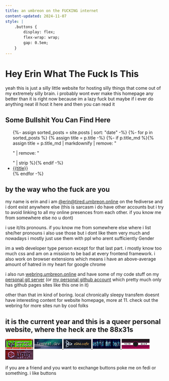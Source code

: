 ```yaml
---
title: an umbreon on the FUCKING internet
content-updated: 2024-11-07
style: |
    .buttons {
        display: flex;
        flex-wrap: wrap;
        gap: 0.5em;
    }
---
```

# Hey Erin What The Fuck Is This

yeah this is just a silly little website for hosting silly things that come out of my extremely silly brain. i probably wont ever make this homepage any better than it is right now because im a lazy fuck but maybe if i ever do anything neat ill host it here and then you can read it

## Some Bullshit You Can Find Here

<ul>
{%- assign sorted_posts = site.posts | sort: "date" -%}
{%- for p in sorted_posts %}
	{% assign title = p.title -%}
	{%- if p.title_md %}{% assign title = p.title_md | markdownify | remove: "<p>" | remove: "</p>" | strip %}{% endif -%}
	<li><a href="{{p.permalink | default: p.url}}">{{title}}</a></li>
{% endfor -%}
</ul>

## by the way who the fuck are you
my name is erin and i am <a rel="me" href="https://tired.umbreon.online/@erin">@erin@tired.umbreon.online</a> on the fediverse and i dont exist anywhere else (this is sarcasm i do have other accounts but i try to avoid linking to all my online presences from each other. if you know me from somewhere else no u dont)

i use it/its pronouns. if you know me from somewhere else where i list she/her pronouns i also use those but i dont like them very much and nowadays i mostly just use them with ppl who arent sufficiently Gender

im a web developer type person except for that last part. i mostly know too much css and am on a mission to be bad at every frontend framework. i also work on browser extensions which means i have an above-average amount of hatred in my heart for google chrome

i also run [webring.umbreon.online](https://webring.umbreon.online) and have some of my code stuff on my [personal git server](https://git.ewin.moe/erin) (or [my personal github account](https://github.com/ewwwin) which pretty much only has github pages sites like this one in it)

other than that im kind of boring. local chronically sleepy transfem doesnt have interesting content for website homepage, more at 11. check out the webring for more sites run by cool folks

## it is the current year and this is a queer personal website, where the heck are the 88x31s

<div class="buttons">
    <picture onclick="alert('hehe that tickles')">
        <source
            media="(prefers-reduced-motion)"
            srcset="/assets/88x31/umbreon_dot_online_static.gif"
        >
        <img
            alt="umbreon.online"
            title="umbreon.online"
            src="/assets/88x31/umbreon_dot_online.gif"
        >
    </picture>
    <a href="https://tempest.dev">
        <img
            alt="tempest.dev"
            title="tempest.dev"
            src="/assets/88x31/tempest.dev.png"
        >
    </a>
    <a href="https://elke.cafe">
        <img
            alt="elke.cafe"
            title="elke.cafe"
            src="/assets/88x31/elke.cafe.gif"
        >
    </a>
    <a href="https://astrid.tech">
        <img
            alt="astrid.tech"
            title="astrid.tech"
            src="/assets/88x31/astriddottech.png"
        >
    </a>
    <a href="https://0x0079.codeberg.page">
        <img
            alt="40796c19"
            title="40796c19"
            src="/assets/88x31/40796c19.png"
        >
    </a>
    <a href="https://stella.lifeless.space">
        <img
            alt="void priestess stella"
            title="void priestess stella"
            src="/assets/88x31/0x57e11a.png"
        >
    </a>
</div>

if you are a friend and you want to exchange buttons poke me on fedi or something. i like buttons
